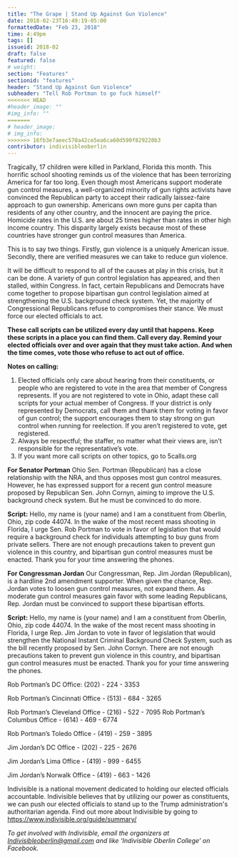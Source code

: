 ```yaml
---
title: "The Grape | Stand Up Against Gun Violence"
date: 2018-02-23T16:49:19-05:00
formattedDate: "Feb 23, 2018"
time: 4:49pm
tags: []
issueid: 2018-02
draft: false
featured: false
# weight:  
section: "Features"
sectionid: "features"
header: "Stand Up Against Gun Violence"
subheader: "Tell Rob Portman to go fuck himself"
<<<<<<< HEAD
#header_image: ""
#img_info: ""
=======
# header_image:
# img_info:
>>>>>>> 16fb3e7aeec570a42ce5ea6ca60d590f829220b3
contributor: indivisibleoberlin
---
```


Tragically, 17 children were killed in Parkland, Florida this month. This horrific school shooting reminds us of the violence that has been terrorizing America for far too long. Even though most Americans support moderate gun control measures, a well-organized minority of gun rights activists have convinced the Republican party to accept their radically laissez-faire approach to gun ownership. Americans own more guns per capita than residents of any other country, and the innocent are paying the price. Homicide rates in the U.S. are about 25 times higher than rates in other high income country. This disparity largely exists because most of these countries have stronger gun control measures than America. 

This is to say two things. Firstly, gun violence is a uniquely American issue. Secondly, there are verified measures we can take to reduce gun violence.

It will be difficult to respond to all of the causes at play in this crisis, but it can be done. A variety of gun control legislation has appeared, and then stalled, within Congress. In fact, certain Republicans and Democrats have come together to propose bipartisan gun control legislation aimed at strengthening the U.S. background check system. Yet, the majority of Congressional Republicans refuse to compromises their stance. We must force our elected officials to act.

**These call scripts can be utilized every day until that happens. Keep these scripts in a place you can find them. Call every day. Remind your elected officials over and over again that they must take action. And when the time comes, vote those who refuse to act out of office.**

**Notes on calling:**

1. Elected officials only care about hearing from their constituents, or people who are registered to vote in the area that member of Congress represents. If you are not registered to vote in Ohio, adapt these call scripts for your actual member of Congress. If your district is only represented by Democrats, call them and thank them for voting in favor of gun control; the support encourages them to stay strong on gun control when running for reelection. If you aren’t registered to vote, get registered. 
2. Always be respectful; the staffer, no matter what their views are, isn’t responsible for the representative’s vote. 
3. If you want more call scripts on other topics, go to 5calls.org

**For Senator Portman**
Ohio Sen. Portman (Republican) has a close relationship with the NRA, and thus opposes most gun control measures. However, he has expressed support for a recent gun control measure proposed by Republican Sen. John Cornyn, aiming to improve the U.S. background check system. But he must be convinced to do more.

**Script:** Hello, my name is (your name) and I am a constituent from Oberlin, Ohio, zip code 44074. In the wake of the most recent mass shooting in Florida, I urge Sen. Rob Portman to vote in favor of legislation that would require a background check for individuals attempting to buy guns from private sellers. There are not enough precautions taken to prevent gun violence in this country, and bipartisan gun control measures must be enacted. Thank you for your time answering the phones.

**For Congressman Jordan**
Our Congressman, Rep. Jim Jordan (Republican), is a hardline 2nd amendment supporter. When given the chance, Rep. Jordan votes to loosen gun control measures, not expand them. As moderate gun control measures gain favor with some leading Republicans, Rep. Jordan must be convinced to support these bipartisan efforts.

**Script:** Hello, my name is (your name) and I am a constituent from Oberlin, Ohio, zip code 44074. In the wake of the most recent mass shooting in Florida, I urge Rep. Jim Jordan to vote in favor of legislation that would strengthen the National Instant Criminal Background Check System, such as the bill recently proposed by Sen. John Cornyn. There are not enough precautions taken to prevent gun violence in this country, and bipartisan gun control measures must be enacted. Thank you for your time answering the phones.

Rob Portman’s DC Office: (202) - 224 - 3353

Rob Portman’s Cincinnati Office - (513) - 684 - 3265

Rob Portman’s Cleveland Office - (216) - 522 - 7095
Rob Portman’s Columbus Office - (614) - 469 - 6774

Rob Portman’s Toledo Office - (419) - 259 - 3895

Jim Jordan’s DC Office - (202) - 225 - 2676

Jim Jordan’s Lima Office - (419) - 999 - 6455

Jim Jordan’s Norwalk Office - (419) - 663 - 1426

Indivisible is a national movement dedicated to holding our elected officials accountable. Indivisible believes that by utilizing our power as constituents, we can push our elected officials to stand up to the Trump administration's authoritarian agenda. Find out more about Indivisible by going to https://www.indivisible.org/guide/summary/

*To get involved with Indivisible, email the organizers at Indivisibleoberlin@gmail.com and like ‘Indivisible Oberlin College’ on Facebook.*
